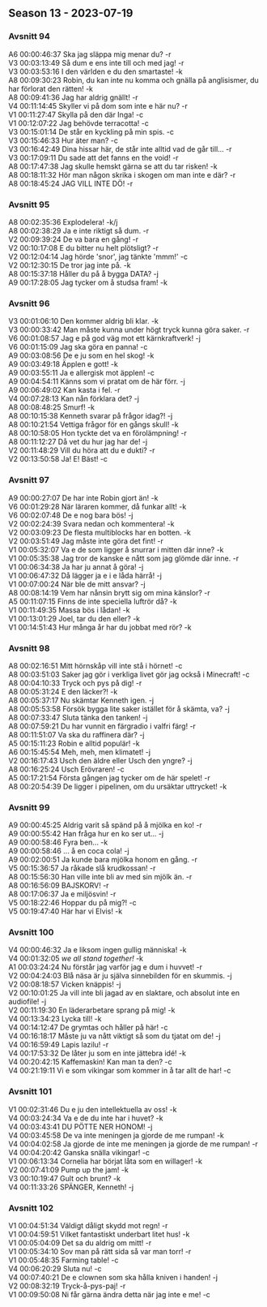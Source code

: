 ## Season 13 - 2023-07-19 

### Avsnitt 94  
A6 00:00:46:37 Ska jag släppa mig menar du? -r  
V3 00:03:13:49 Så dum e ens inte till och med jag! -r  
V3 00:03:53:16 I den världen e du den smartaste! -k  
A8 00:09:30:23 Robin, du kan inte nu komma och gnälla på anglisismer, du har förlorat den rätten! -k  
A8 00:09:41:36 Jag har aldrig gnällt! -r  
V4 00:11:14:45 Skyller vi på dom som inte e här nu? -r  
V1 00:11:27:47 Skylla på den där Inga! -c  
V1 00:12:07:22 Jag behövde terracotta! -c  
V3 00:15:01:14 De står en kyckling på min spis. -c  
V3 00:15:46:33 Hur äter man? -c  
V3 00:16:42:49 Dina hissar här, de står inte alltid vad de går till... -r  
V3 00:17:09:11 Du sade att det fanns en the void! -r  
A8 00:17:47:38 Jag skulle hemskt gärna se att du tar risken! -k  
A8 00:18:11:32 Hör man någon skrika i skogen om man inte e där? -r  
A8 00:18:45:24 JAG VILL INTE DÖ! -r  

### Avsnitt 95  
A8 00:02:35:36 Explodelera! -k/j  
A8 00:02:38:29 Ja e inte riktigt så dum. -r  
V2 00:09:39:24 De va bara en gång! -r  
V2 00:10:17:08 E du bitter nu helt plötsligt? -r  
V2 00:12:04:14 Jag hörde 'snor', jag tänkte 'mmm!' -c  
V2 00:12:30:15 De tror jag inte på. -k  
A8 00:15:37:18 Håller du på å bygga DATA? -j  
A9 00:17:28:05 Jag tycker om å studsa fram! -k  

### Avsnitt 96  
V3 00:01:06:10 Den kommer aldrig bli klar. -k  
V3 00:00:33:42 Man måste kunna under högt tryck kunna göra saker. -r  
V6 00:01:08:57 Jag e på god väg mot ett kärnkraftverk! -j  
V6 00:01:15:09 Jag ska göra en panna! -c  
A9 00:03:08:56 De e ju som en hel skog! -k  
A9 00:03:49:18 Äpplen e gott! -k  
A9 00:03:55:11 Ja e allergisk mot äpplen! -c  
A9 00:04:54:11 Känns som vi pratat om de här förr. -j  
A9 00:06:49:02 Kan kasta i fel. -r  
V4 00:07:28:13 Kan nån förklara det? -j  
A8 00:08:48:25 Smurf! -k  
A8 00:10:15:38 Kenneth svarar på frågor idag?! -j  
A8 00:10:21:54 Vettiga frågor för en gångs skull! -k  
A8 00:10:58:05 Hon tyckte det va en förolämpning! -r  
A8 00:11:12:27 Då vet du hur jag har de! -j  
V2 00:11:48:29 Vill du höra att du e dukti? -r  
V2 00:13:50:58 Ja! E! Bäst! -c  

### Avsnitt 97  
A9 00:00:27:07 De har inte Robin gjort än! -k   
V6 00:01:29:28 När läraren kommer, då funkar allt! -k   
V6 00:02:07:48 De e nog bara bös! -j   
V2 00:02:24:39 Svara nedan och kommentera! -k   
V2 00:03:09:23 De flesta multiblocks har en botten. -k   
V2 00:03:51:49 Jag måste inte göra det fint! -r   
V1 00:05:32:07 Va e de som ligger å snurrar i mitten där inne? -k     
V1 00:05:35:38 Jag tror de kanske e nått som jag glömde där inne. -r     
V1 00:06:34:38 Ja har ju annat å göra! -j   
V1 00:06:47:32 Då lägger ja e i e låda härrå! -j   
V1 00:07:00:24 När ble de mitt ansvar? -j   
A8 00:08:14:19 Vem har nånsin brytt sig om mina känslor? -r   
A5 00:11:07:15 Finns de inte speciella luftrör då? -k   
V1 00:11:49:35 Massa bös i lådan! -k   
V1 00:13:01:29 Joel, tar du den eller? -k   
V1 00:14:51:43 Hur många år har du jobbat med rör? -k   

### Avsnitt 98  
A8 00:02:16:51 Mitt hörnskåp vill inte stå i hörnet! -c   
A8 00:03:51:03 Saker jag gör i verkliga livet gör jag också i Minecraft! -c   
A8 00:04:10:33 Tryck och pys på dig! -r   
A8 00:05:31:24 E den läcker?! -k   
A8 00:05:37:17 Nu skämtar Kenneth igen. -j   
A8 00:05:53:58 Försök bygga lite saker istället för å skämta, va? -j     
A8 00:07:33:47 Sluta tänka den tanken! -j   
A8 00:07:59:21 Du har vunnit en färgradio i valfri färg! -r   
A8 00:11:51:07 Va ska du raffinera där? -j   
A5 00:15:11:23 Robin e alltid populär! -k   
A6 00:15:45:54 Meh, meh, men klimatet! -j   
V2 00:16:17:43 Usch den äldre eller Usch den yngre? -j  
A8 00:16:25:24 Usch Erövraren! -c   
A5 00:17:21:54 Första gången jag tycker om de här spelet! -r   
A8 00:20:54:39 De ligger i pipelinen, om du ursäktar uttrycket! -k   

### Avsnitt 99  
A9 00:00:45:25 Aldrig varit så spänd på å mjölka en ko! -r   
A9 00:00:55:42 Han fråga hur en ko ser ut... -j   
A9 00:00:58:46 Fyra ben... -k   
A9 00:00:58:46 ... å en coca cola! -j   
A9 00:02:00:51 Ja kunde bara mjölka honom en gång. -r   
V5 00:15:36:57 Ja råkade slå krudkossan! -r   
A8 00:15:56:30 Han ville inte bli av med sin mjölk än. -r   
A8 00:16:56:09 BAJSKORV! -r   
A8 00:17:06:37 Ja e miljösvin! -r   
V5 00:18:22:46 Hoppar du på mig?! -c   
V5 00:19:47:40 Här har vi Elvis! -k   

### Avsnitt 100  
V4 00:00:46:32 Ja e liksom ingen gullig människa! -k   
V4 00:01:32:05 *we all stand together!* -k   
A1 00:03:24:24 Nu förstår jag varför jag e dum i huvvet! -r   
V2 00:04:24:03 Blå näsa är ju själva sinnebilden för en skummis. -j   
V2 00:08:18:57 Vicken knäppis! -j   
V2 00:10:01:25 Ja vill inte bli jagad av en slaktare, och absolut inte en audiofile! -j   
V2 00:11:19:30 En läderarbetare sprang på mig! -k   
V4 00:13:34:23 Lycka till! -k   
V4 00:14:12:47 De grymtas och håller på här! -c   
V4 00:16:18:17 Måste ju va nått viktigt så som du tjatat om de! -j   
V4 00:16:59:49 Lapis lazilu! -r   
V4 00:17:53:32 De låter ju som en inte jättebra idé! -k   
V4 00:20:42:15 Kaffemaskin! Kan man ta den? -c   
V4 00:21:19:11 Vi e som vikingar som kommer in å tar allt de har! -c   

### Avsnitt 101    
V1 00:02:31:46 Du e ju den intellektuella av oss! -k   
V4 00:03:24:34 Va e de du inte har i huvet? -k   
V4 00:03:43:41 DU PÖTTE NER HONOM! -j   
V4 00:03:45:58 De va inte meningen ja gjorde de me rumpan! -k   
V4 00:04:02:58 Ja gjorde de inte me meningen ja gjorde de me rumpan! -r   
V4 00:04:20:42 Ganska snälla vikingar! -c   
V1 00:06:13:34 Cornelia har börjat låta som en willager! -k   
V2 00:07:41:09 Pump up the jam! -k   
V3 00:10:19:47 Gult och brunt? -k   
V4 00:11:33:26 SPÄNGER, Kenneth! -j   
  
### Avsnitt 102  
V1 00:04:51:34 Väldigt dåligt skydd mot regn! -r   
V1 00:04:59:51 Vilket fantastiskt underbart litet hus! -k   
V1 00:05:04:09 Det sa du aldrig om mitt! -r   
V1 00:05:34:10 Sov man på rätt sida så var man torr! -r   
V1 00:05:48:35 Farming table! -c   
V4 00:06:20:29 Sluta nu! -c   
V4 00:07:40:21 De e clownen som ska hålla kniven i handen! -j   
V2 00:08:32:19 Tryck-å-pys-paj! -r   
V1 00:09:50:08 Ni får gärna ändra detta när jag inte e me! -c   
